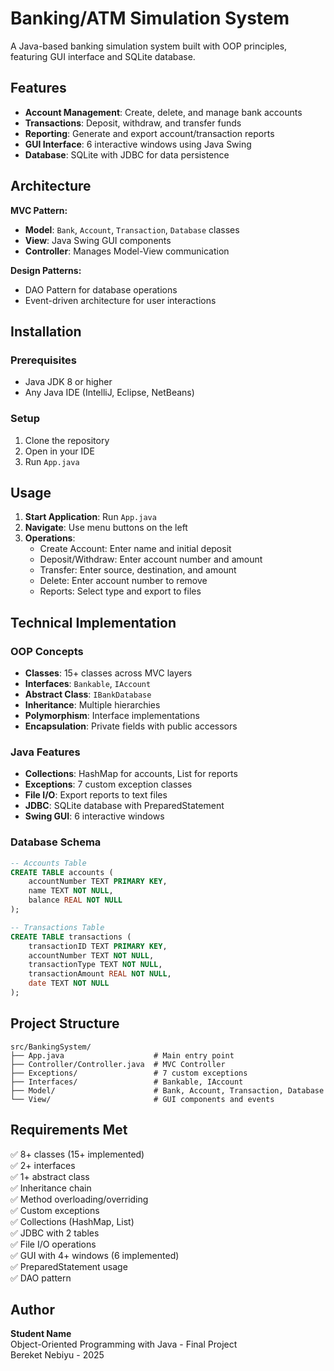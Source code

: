 # Banking/ATM Simulation System

A Java-based banking simulation system built with OOP principles, featuring GUI interface and SQLite database.

## Features

- **Account Management**: Create, delete, and manage bank accounts
- **Transactions**: Deposit, withdraw, and transfer funds
- **Reporting**: Generate and export account/transaction reports
- **GUI Interface**: 6 interactive windows using Java Swing
- **Database**: SQLite with JDBC for data persistence

## Architecture

**MVC Pattern:**
- **Model**: `Bank`, `Account`, `Transaction`, `Database` classes
- **View**: Java Swing GUI components
- **Controller**: Manages Model-View communication

**Design Patterns:**
- DAO Pattern for database operations
- Event-driven architecture for user interactions

## Installation

### Prerequisites
- Java JDK 8 or higher
- Any Java IDE (IntelliJ, Eclipse, NetBeans)

### Setup
1. Clone the repository
2. Open in your IDE
3. Run `App.java`

## Usage

1. **Start Application**: Run `App.java`
2. **Navigate**: Use menu buttons on the left
3. **Operations**:
   - Create Account: Enter name and initial deposit
   - Deposit/Withdraw: Enter account number and amount
   - Transfer: Enter source, destination, and amount
   - Delete: Enter account number to remove
   - Reports: Select type and export to files

## Technical Implementation

### OOP Concepts
- **Classes**: 15+ classes across MVC layers
- **Interfaces**: `Bankable`, `IAccount`
- **Abstract Class**: `IBankDatabase`
- **Inheritance**: Multiple hierarchies
- **Polymorphism**: Interface implementations
- **Encapsulation**: Private fields with public accessors

### Java Features
- **Collections**: HashMap for accounts, List for reports
- **Exceptions**: 7 custom exception classes
- **File I/O**: Export reports to text files
- **JDBC**: SQLite database with PreparedStatement
- **Swing GUI**: 6 interactive windows

### Database Schema
```sql
-- Accounts Table
CREATE TABLE accounts (
    accountNumber TEXT PRIMARY KEY,
    name TEXT NOT NULL,
    balance REAL NOT NULL
);

-- Transactions Table
CREATE TABLE transactions (
    transactionID TEXT PRIMARY KEY,
    accountNumber TEXT NOT NULL,
    transactionType TEXT NOT NULL,
    transactionAmount REAL NOT NULL,
    date TEXT NOT NULL
);
```

## Project Structure
```
src/BankingSystem/
├── App.java                    # Main entry point
├── Controller/Controller.java  # MVC Controller
├── Exceptions/                 # 7 custom exceptions
├── Interfaces/                 # Bankable, IAccount
├── Model/                      # Bank, Account, Transaction, Database
└── View/                       # GUI components and events
```

## Requirements Met

✅ 8+ classes (15+ implemented)  
✅ 2+ interfaces  
✅ 1+ abstract class  
✅ Inheritance chain  
✅ Method overloading/overriding  
✅ Custom exceptions  
✅ Collections (HashMap, List)  
✅ JDBC with 2 tables  
✅ File I/O operations  
✅ GUI with 4+ windows (6 implemented)  
✅ PreparedStatement usage  
✅ DAO pattern  

## Author

**Student Name**  
Object-Oriented Programming with Java - Final Project  
Bereket Nebiyu - 2025 